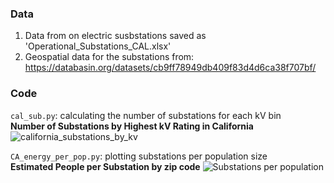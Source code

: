 ### Data
1. Data from on electric susbstations saved as 'Operational_Substations_CAL.xlsx' 
2. Geospatial data for the substations from: https://databasin.org/datasets/cb9ff78949db409f83d4d6ca38f707bf/

### Code
```cal_sub.py```: calculating the number of substations for each kV bin\
**Number of Substations by Highest kV Rating in California**
![california_substations_by_kv](california_substations_by_kv.png)


```CA_energy_per_pop.py```: plotting substations per population size\
**Estimated People per Substation by zip code**
![Substations per population](est_pop_per_sub.png)